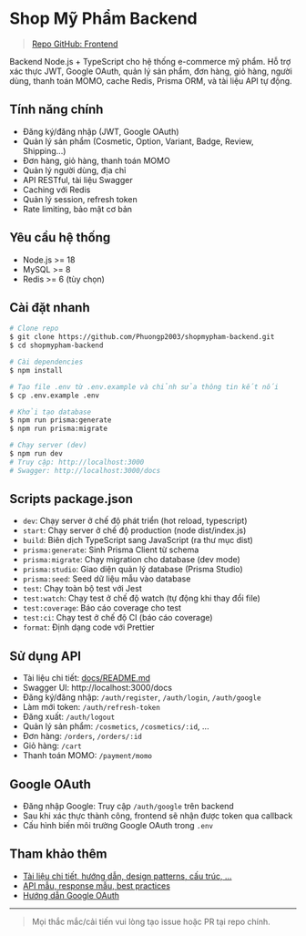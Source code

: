 # Shop Mỹ Phẩm Backend

> [Repo GitHub: Frontend](https://github.com/Phuongp2003/shopmypham-web)

Backend Node.js + TypeScript cho hệ thống e-commerce mỹ phẩm. Hỗ trợ xác thực JWT, Google OAuth, quản lý sản phẩm, đơn hàng, giỏ hàng, người dùng, thanh toán MOMO, cache Redis, Prisma ORM, và tài liệu API tự động.

## Tính năng chính
- Đăng ký/đăng nhập (JWT, Google OAuth)
- Quản lý sản phẩm (Cosmetic, Option, Variant, Badge, Review, Shipping...)
- Đơn hàng, giỏ hàng, thanh toán MOMO
- Quản lý người dùng, địa chỉ
- API RESTful, tài liệu Swagger
- Caching với Redis
- Quản lý session, refresh token
- Rate limiting, bảo mật cơ bản

## Yêu cầu hệ thống
- Node.js >= 18
- MySQL >= 8
- Redis >= 6 (tùy chọn)

## Cài đặt nhanh
```bash
# Clone repo
$ git clone https://github.com/Phuongp2003/shopmypham-backend.git
$ cd shopmypham-backend

# Cài dependencies
$ npm install

# Tạo file .env từ .env.example và chỉnh sửa thông tin kết nối
$ cp .env.example .env

# Khởi tạo database
$ npm run prisma:generate
$ npm run prisma:migrate

# Chạy server (dev)
$ npm run dev
# Truy cập: http://localhost:3000
# Swagger: http://localhost:3000/docs
```

## Scripts package.json
- `dev`: Chạy server ở chế độ phát triển (hot reload, typescript)
- `start`: Chạy server ở chế độ production (node dist/index.js)
- `build`: Biên dịch TypeScript sang JavaScript (ra thư mục dist)
- `prisma:generate`: Sinh Prisma Client từ schema
- `prisma:migrate`: Chạy migration cho database (dev mode)
- `prisma:studio`: Giao diện quản lý database (Prisma Studio)
- `prisma:seed`: Seed dữ liệu mẫu vào database
- `test`: Chạy toàn bộ test với Jest
- `test:watch`: Chạy test ở chế độ watch (tự động khi thay đổi file)
- `test:coverage`: Báo cáo coverage cho test
- `test:ci`: Chạy test ở chế độ CI (báo cáo coverage)
- `format`: Định dạng code với Prettier

## Sử dụng API
- Tài liệu chi tiết: [docs/README.md](./docs/README.md)
- Swagger UI: http://localhost:3000/docs
- Đăng ký/đăng nhập: `/auth/register`, `/auth/login`, `/auth/google`
- Làm mới token: `/auth/refresh-token`
- Đăng xuất: `/auth/logout`
- Quản lý sản phẩm: `/cosmetics`, `/cosmetics/:id`, ...
- Đơn hàng: `/orders`, `/orders/:id`
- Giỏ hàng: `/cart`
- Thanh toán MOMO: `/payment/momo`

## Google OAuth
- Đăng nhập Google: Truy cập `/auth/google` trên backend
- Sau khi xác thực thành công, frontend sẽ nhận được token qua callback
- Cấu hình biến môi trường Google OAuth trong `.env`

## Tham khảo thêm
- [Tài liệu chi tiết, hướng dẫn, design patterns, cấu trúc, ...](./docs/README.md)
- [API mẫu, response mẫu, best practices](./docs/api-docs.md)
- [Hướng dẫn Google OAuth](./docs/oauth-implementation.md)

---
> Mọi thắc mắc/cải tiến vui lòng tạo issue hoặc PR tại repo chính. 
